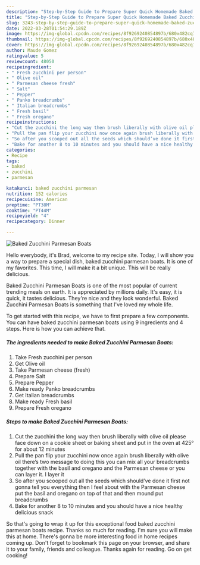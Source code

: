 ```yaml
---
description: "Step-by-Step Guide to Prepare Super Quick Homemade Baked Zucchini Parmesan Boats"
title: "Step-by-Step Guide to Prepare Super Quick Homemade Baked Zucchini Parmesan Boats"
slug: 3243-step-by-step-guide-to-prepare-super-quick-homemade-baked-zucchini-parmesan-boats
date: 2022-03-28T01:54:29.189Z
image: https://img-global.cpcdn.com/recipes/8f9269240854897b/680x482cq70/baked-zucchini-parmesan-boats-recipe-main-photo.jpg
thumbnail: https://img-global.cpcdn.com/recipes/8f9269240854897b/680x482cq70/baked-zucchini-parmesan-boats-recipe-main-photo.jpg
cover: https://img-global.cpcdn.com/recipes/8f9269240854897b/680x482cq70/baked-zucchini-parmesan-boats-recipe-main-photo.jpg
author: Maude Gomez
ratingvalue: 5
reviewcount: 48050
recipeingredient:
- " Fresh zucchini per person"
- " Olive oil"
- " Parmesan cheese fresh"
- " Salt"
- " Pepper"
- " Panko breadcrumbs"
- " Italian breadcrumbs"
- " Fresh basil"
- " Fresh oregano"
recipeinstructions:
- "Cut the zucchini the long way then brush liberally with olive oil please face down on a cookie sheet or baking sheet and put in the oven at 425° for about 12 minutes"
- "Pull the pan flip your zucchini now once again brush liberally with olive oil there’s two message to doing this you can mix all your breadcrumbs together with the basil and oregano and the Parmesan cheese or you can layer it. I layer it"
- "So after you scooped out all the seeds which should’ve done it first not gonna tell you everything then I feel about with the Parmesan cheese put the basil and oregano on top of that and then mound put breadcrumbs"
- "Bake for another 8 to 10 minutes and you should have a nice healthy delicious snack"
categories:
- Recipe
tags:
- baked
- zucchini
- parmesan

katakunci: baked zucchini parmesan 
nutrition: 152 calories
recipecuisine: American
preptime: "PT38M"
cooktime: "PT44M"
recipeyield: "4"
recipecategory: Dinner

---
```



![Baked Zucchini Parmesan Boats](https://img-global.cpcdn.com/recipes/8f9269240854897b/680x482cq70/baked-zucchini-parmesan-boats-recipe-main-photo.jpg)

Hello everybody, it's Brad, welcome to my recipe site. Today, I will show you a way to prepare a special dish, baked zucchini parmesan boats. It is one of my favorites. This time, I will make it a bit unique. This will be really delicious.

Baked Zucchini Parmesan Boats is one of the most popular of current trending meals on earth. It is appreciated by millions daily. It's easy, it is quick, it tastes delicious. They're nice and they look wonderful. Baked Zucchini Parmesan Boats is something that I've loved my whole life.




To get started with this recipe, we have to first prepare a few components. You can have baked zucchini parmesan boats using 9 ingredients and 4 steps. Here is how you can achieve that.

<!--inarticleads1-->

##### The ingredients needed to make Baked Zucchini Parmesan Boats:

1. Take  Fresh zucchini per person
1. Get  Olive oil
1. Take  Parmesan cheese (fresh)
1. Prepare  Salt
1. Prepare  Pepper
1. Make ready  Panko breadcrumbs
1. Get  Italian breadcrumbs
1. Make ready  Fresh basil
1. Prepare  Fresh oregano




<!--inarticleads2-->

##### Steps to make Baked Zucchini Parmesan Boats:

1. Cut the zucchini the long way then brush liberally with olive oil please face down on a cookie sheet or baking sheet and put in the oven at 425° for about 12 minutes
1. Pull the pan flip your zucchini now once again brush liberally with olive oil there’s two message to doing this you can mix all your breadcrumbs together with the basil and oregano and the Parmesan cheese or you can layer it. I layer it
1. So after you scooped out all the seeds which should’ve done it first not gonna tell you everything then I feel about with the Parmesan cheese put the basil and oregano on top of that and then mound put breadcrumbs
1. Bake for another 8 to 10 minutes and you should have a nice healthy delicious snack




So that's going to wrap it up for this exceptional food baked zucchini parmesan boats recipe. Thanks so much for reading. I'm sure you will make this at home. There's gonna be more interesting food in home recipes coming up. Don't forget to bookmark this page on your browser, and share it to your family, friends and colleague. Thanks again for reading. Go on get cooking!
